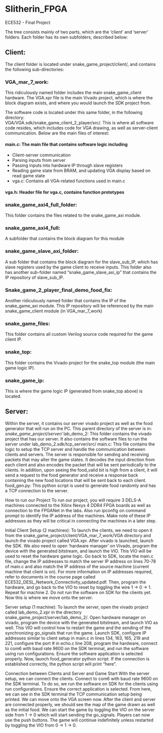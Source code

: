 # Slitherin_FPGA
ECE532 - Final Project

The tree consists mainly of two parts, which are the ‘client’ and ‘server’ folders. Each folder has its own subfolders, described below:

## Client:
The client folder is located under snake_game_project/client/, and contains the following sub-directories:

### VGA_mar_7_work: 
This ridiculously named folder includes the main snake_game_client hardware. The VGA.xpr file is the main Vivado project, which is where the block diagram exists, and where you would launch the SDK project from.

The software code is located under this same folder, in the following directory:        
VGA/VGA.sdk/snake_game_client_2_player/src/. This is where all software code resides, which includes code for VGA drawing, as well as server-client communication. Below are the main files of interest:
#### main.c: The main file that contains software logic including 
* Client-server communication
* Parsing inputs from server
* Passing inputs into hardware IP through slave registers
* Reading game state from BRAM, and updating VGA display based on read game state
* vga.c: Contains all VGA-related functions used in main.c

#### vga.h: Header file for vga.c, contains function prototypes

### snake_game_axi4_full_folder: 
This folder contains the files related to the snake_game_axi module. 

### snake_game_axi4_full: 
A subfolder that contains the block diagram for this module

### snake_game_slave_axi_folder: 
A sub folder that contains the block diagram for the slave_sub_IP, which has slave registers used by the game client to receive inputs. This folder also has another sub-folder named “snake_game_slave_axi_ip” that contains the IP repository of slave_sub_IP.

### Snake_game_2_player_final_demo_food_fix: 
Another ridiculously named folder that contains the IP of the snake_game_axi module. This IP repository will be referenced by the main snake_game_client module (in VGA_mar_7_work)

### snake_game_files: 
This folder contains all custom Verilog source code required for the game client IP.

### snake_top: 
This folder contains the Vivado project for the snake_top module (the main game logic IP).

### snake_game_ip: 
This is where the game logic IP (generated from snake_top above) is located.

## Server:
Within the server, it contains our server vivado project as well as the food generator that will run on the PC. This parent directory of the server is in: *snake_game_project/server/*
lab_demo_2: This folder contains the vivado project that has our server. It also contains the software files to run the server under lab_demo_2.sdk/tcp_server/src/
main.c: This file contains the logic to setup the TCP server and handle the communication between clients and servers. The server is responsible for sending and receiving packets that may alter the game states. It decodes the input direction from each client and also encodes the packet that will be sent periodically to the clients. In addition, upon seeing the food_valid bit is high from a client, it will send a request to the food generator and receive a response back containing the new food locations that will be sent back to each client. 
food_gen.py: This python script is used to generate food randomly and has a TCP connection to the server. 

How to run our Project
To run our project, you will require 3 DELS-A machines connected to the Xilinx Nexys 4 DDR4 FPGA boards as well as connection to the FPGANet in the labs. Also run ipconfig on command prompt to identify the IP address of the machines. Make note of these IP addresses as they will be critical in connecting the machines in a later step.

Initial Client Setup (2 machines):
To launch the clients, we need to open it from the snake_game_project/client/VGA_mar_7_work/VGA directory and launch the vivado project called VGA.xpr. After vivado is launched, launch the SDK. We also need to open ‘hardware manager’ on Vivado, program the device with the generated bitstream, and launch the VIO. This VIO will be used to reset the hardware game logic. Go back to SDK, locate the main.c file, change the IP addresses to match the server IP address on lines 70-78 of main.c and also match the IP address of the source machine (current machine that client is on). For more information on IP addresses required, refer to documents in the course page called   ECE532_DESL_Network_Connectivity_updated.pdf. Then, program the hardware, and go back to the VIO to reset by toggling the wire 1 -> 0 -> 1. Repeat for machine 2. Do not run the software on SDK for the clients yet. Now this is where we move onto the server.

Server setup (1 machine):
To launch the server, open the vivado project called lab_demo_2.xpr in the directory snake_game_project/server/lab_demo_2/. Open hardware manager on vivado, program the device with the generated bitstream, and launch VIO as well. This VIO will control how to restart the game and the sending of the synchronizing go_signals that run the game. Launch SDK, configure IP addresses similar to client setup in main.c in lines 134, 163, 165, 219 and 221, configure the port # in echo.c line 208, program the hardware, connect to com6 with baud rate 9600 on the SDK terminal, and run the software using run configurations. Ensure the software application is selected properly. Now, launch food_generator python script. If the connection is established correctly, the python script will print “here”. 

Connection between Clients and Server and Game Start
With the server setup, we can connect the clients. Connect to com6 with baud rate 9600 on the SDK terminal. To do so, we run the software on SDK for the clients using run configurations. Ensure the correct application is selected. From here, we can see in the SDK terminal the TCP communication setup being printed. We can move onto the VGA screen now. After the client and server are connected properly, we should see the map of the game drawn as well as the initial food. We can start the game by toggling the VIO on the server side from 1 -> 0 which will start sending the go_signals. Players can now use the push buttons. The game will continue indefinitely unless restarted by toggling the VIO from 0 -> 1 -> 0. 

